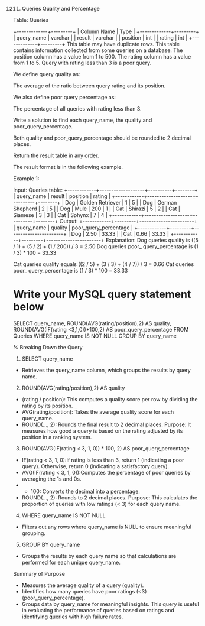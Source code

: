 1211. Queries Quality and Percentage

Table: Queries

+-------------+---------+
| Column Name | Type    |
+-------------+---------+
| query_name  | varchar |
| result      | varchar |
| position    | int     |
| rating      | int     |
+-------------+---------+
This table may have duplicate rows.
This table contains information collected from some queries on a database.
The position column has a value from 1 to 500.
The rating column has a value from 1 to 5. Query with rating less than 3 is a poor query.
 

We define query quality as:

The average of the ratio between query rating and its position.

We also define poor query percentage as:

The percentage of all queries with rating less than 3.

Write a solution to find each query_name, the quality and poor_query_percentage.

Both quality and poor_query_percentage should be rounded to 2 decimal places.

Return the result table in any order.

The result format is in the following example.

 

Example 1:

Input: 
Queries table:
+------------+-------------------+----------+--------+
| query_name | result            | position | rating |
+------------+-------------------+----------+--------+
| Dog        | Golden Retriever  | 1        | 5      |
| Dog        | German Shepherd   | 2        | 5      |
| Dog        | Mule              | 200      | 1      |
| Cat        | Shirazi           | 5        | 2      |
| Cat        | Siamese           | 3        | 3      |
| Cat        | Sphynx            | 7        | 4      |
+------------+-------------------+----------+--------+
Output: 
+------------+---------+-----------------------+
| query_name | quality | poor_query_percentage |
+------------+---------+-----------------------+
| Dog        | 2.50    | 33.33                 |
| Cat        | 0.66    | 33.33                 |
+------------+---------+-----------------------+
Explanation: 
Dog queries quality is ((5 / 1) + (5 / 2) + (1 / 200)) / 3 = 2.50
Dog queries poor_ query_percentage is (1 / 3) * 100 = 33.33

Cat queries quality equals ((2 / 5) + (3 / 3) + (4 / 7)) / 3 = 0.66
Cat queries poor_ query_percentage is (1 / 3) * 100 = 33.33

# Write your MySQL query statement below
SELECT query_name, 
ROUND(AVG(rating/position),2) AS quality, 
ROUND(AVG(IF(rating <3,1,0))*100,2) AS poor_query_percentage
FROM Queries
WHERE query_name IS NOT NULL
GROUP BY query_name

% Breaking Down the Query

1. SELECT query_name
- Retrieves the query_name column, which groups the results by query name.

2. ROUND(AVG(rating/position),2) AS quality
- (rating / position): This computes a quality score per row by dividing the rating by its position.
- AVG(rating/position): Takes the average quality score for each query_name.
- ROUND(..., 2): Rounds the final result to 2 decimal places.
Purpose: It measures how good a query is based on the rating adjusted by its position in a ranking system.

3. ROUND(AVG(IF(rating < 3, 1, 0)) * 100, 2) AS poor_query_percentage
- IF(rating < 3, 1, 0):If rating is less than 3, return 1 (indicating a poor query). Otherwise, return 0 (indicating a satisfactory query).
- AVG(IF(rating < 3, 1, 0)):Computes the percentage of poor queries by averaging the 1s and 0s.
- * 100: Converts the decimal into a percentage.
- ROUND(..., 2): Rounds to 2 decimal places.
Purpose: This calculates the proportion of queries with low ratings (< 3) for each query name.

4. WHERE query_name IS NOT NULL
- Filters out any rows where query_name is NULL to ensure meaningful grouping.

5. GROUP BY query_name
- Groups the results by each query name so that calculations are performed for each unique query_name.

Summary of Purpose
- Measures the average quality of a query (quality).
- Identifies how many queries have poor ratings (<3) (poor_query_percentage).
- Groups data by query_name for meaningful insights.
This query is useful in evaluating the performance of queries based on ratings and identifying queries with high failure rates.








